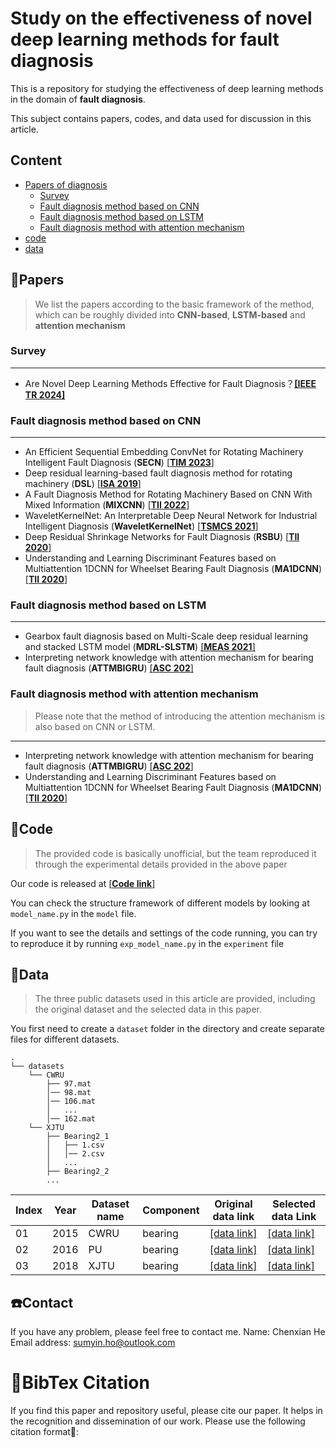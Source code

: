 # Study on the effectiveness of novel deep learning methods for fault diagnosis

This is a repository for studying the effectiveness of deep learning methods in the domain of **fault diagnosis**. 

This subject contains papers, codes, and data used for discussion in this article.

## Content

 - [Papers of diagnosis](https://github.com/sumyinho/Novel-Models-for-Fault-Diagnosis/tree/master?tab=readme-ov-file#papers)
	 - [Survey](https://github.com/sumyinho/Novel-Models-for-Fault-Diagnosis/tree/master?tab=readme-ov-file#survey)
	 - [Fault diagnosis method based on CNN](https://github.com/sumyinho/Novel-Models-for-Fault-Diagnosis/tree/master?tab=readme-ov-file#Fault-diagnosis-method-based-on-CNN)
	 - [ Fault diagnosis method based on LSTM](https://github.com/sumyinho/Novel-Models-for-Fault-Diagnosis/tree/master?tab=readme-ov-file#Fault-diagnosis-method-based-on-lstm)
	 - [Fault diagnosis method with attention mechanism](https://github.com/sumyinho/Novel-Models-for-Fault-Diagnosis/tree/master?tab=readme-ov-file#Fault-diagnosis-method-with-attention-mechanism)
 - [code](https://github.com/sumyinho/Novel-Models-for-Fault-Diagnosis/tree/master?tab=readme-ov-file#code)
 - [data](https://github.com/sumyinho/Novel-Models-for-Fault-Diagnosis/tree/master?tab=readme-ov-file#data)
 
 ## 📝Papers
 
> We list the papers according to the basic framework of the method, which can be roughly divided into **CNN-based**, **LSTM-based** and **attention mechanism**
### Survey
***
 - Are Novel Deep Learning Methods Effective for Fault Diagnosis？[**[IEEE TR 2024]**]()

### Fault diagnosis method based on CNN
***
 - An Efficient Sequential Embedding ConvNet for Rotating Machinery Intelligent Fault Diagnosis (**SECN**) [[**TIM 2023**]](https://ieeexplore.ieee.org/abstract/document/10102489/)
 - Deep residual learning-based fault diagnosis method for rotating machinery (**DSL**) [[**ISA 2019**]](https://www.sciencedirect.com/science/article/abs/pii/S0019057818305202)
 - A Fault Diagnosis Method for Rotating Machinery Based on CNN With Mixed Information (**MIXCNN**) [[**TII 2022**]](https://ieeexplore.ieee.org/abstract/document/9964316)
 - WaveletKernelNet: An Interpretable Deep Neural Network for Industrial Intelligent Diagnosis (**WaveletKernelNet**) [[**TSMCS 2021**]](https://ieeexplore.ieee.org/abstract/document/9328876)
 - Deep Residual Shrinkage Networks for Fault Diagnosis (**RSBU**) [[**TII 2020**]](https://ieeexplore.ieee.org/abstract/document/8850096)
 - Understanding and Learning Discriminant Features based on Multiattention 1DCNN for Wheelset Bearing Fault Diagnosis (**MA1DCNN**) [[**TII 2020**]](https://ieeexplore.ieee.org/abstract/document/8911240)
### Fault diagnosis method based on LSTM
***
 - Gearbox fault diagnosis based on Multi-Scale deep residual learning and
stacked LSTM model (**MDRL-SLSTM**) [[**MEAS 2021**]](https://www.sciencedirect.com/science/article/abs/pii/S0263224121010216)
 - Interpreting network knowledge with attention mechanism for bearing fault diagnosis (**ATTMBIGRU**) [[**ASC 202**]](https://www.sciencedirect.com/science/article/abs/pii/S1568494620307675)
### Fault diagnosis method with attention mechanism
>Please note that the method of introducing the attention mechanism is also based on CNN or LSTM.
***
 - Interpreting network knowledge with attention mechanism for bearing fault diagnosis (**ATTMBIGRU**) [[**ASC 202**]](https://www.sciencedirect.com/science/article/abs/pii/S1568494620307675)
 - Understanding and Learning Discriminant Features based on Multiattention 1DCNN for Wheelset Bearing Fault Diagnosis (**MA1DCNN**) [[**TII 2020**]](https://ieeexplore.ieee.org/abstract/document/8911240)

 ## 🔧Code
 

> The provided code is basically unofficial, but the team reproduced it through the experimental details provided in the above paper

Our code is released at [[**Code link**]](https://github.com/sumyinho/Novel-Models-for-Fault-Diagnosis/tree/master)

You can check the structure framework of different models by looking at `model_name.py` in the `model` file.

If you want to see the details and settings of the code running, you can try to reproduce it by running `exp_model_name.py` in the `experiment` file


## 👜Data

> The three public datasets used in this article are provided, including the original dataset and the selected data in this paper.
>
You first need to create a `dataset` folder in the directory and create separate files for different datasets.
```
.
└── datasets
    └── CWRU
        ├── 97.mat
        │── 98.mat
        │── 106.mat
        │   ...
        │── 162.mat
    └── XJTU
        ├── Bearing2_1
        │   ├── 1.csv
        │   │── 2.csv
        │   ...
        ├── Bearing2_2
        ...
```
|  Index| Year|Dataset name|Component|Original data link|Selected data Link|
|--|--|--|--|--|--|
| 01 | 2015 |CWRU|bearing|[[data link]](https://engineering.case.edu/bearingdatacenter/apparatus-and-procedures)|[[data link]](https://pan.quark.cn/s/88cfe9985bc7)|
|02|2016|PU|bearing|[[data link]](https://groups.uni-paderborn.de/kat/BearingDataCenter/)|[[data link]](https://pan.quark.cn/s/88cfe9985bc7)|
|03|2018|XJTU|bearing|[[data link]](https://biaowang.tech/xjtu-sy-bearing-datasets/)|[[data link]](https://pan.quark.cn/s/88cfe9985bc7)|

## :telephone:Contact
If you have any problem, please feel free to contact me.
Name: Chenxian He
Email address: [sumyin.ho@outlook.com](mailto:sumyin.ho@outlook.com)

# 🔎BibTex Citation
If you find this paper and repository useful, please cite our paper. It helps in the recognition and dissemination of our work. Please use the following citation format🤗:
```

```

